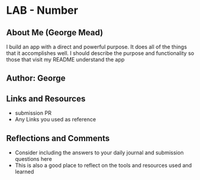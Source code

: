 # LAB - Number
## About Me (George Mead)

I build an app with a direct and powerful purpose. It does all of the things that it accomplishes well. I should describe the purpose and functionality so those that visit my README understand the app

## Author: George

## Links and Resources
- submission PR
- Any Links you used as reference

## Reflections and Comments
- Consider including the answers to your daily journal and submission questions here
- This is also a good place to reflect on the tools and resources used and learned